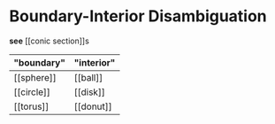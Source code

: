 # Boundary-Interior Disambiguation

**see** [[conic section]]s

| "boundary" | "interior" |
| ---------- | ---------- |
| [[sphere]] | [[ball]]   |
| [[circle]] | [[disk]]   |
| [[torus]]  | [[donut]]  |
